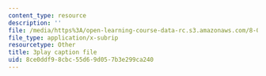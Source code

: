 ```yaml
---
content_type: resource
description: ''
file: /media/https%3A/open-learning-course-data-rc.s3.amazonaws.com/8-01sc-classical-mechanics-fall-2016/8ce0ddf98cbc55d69d057b3e299ca240_MoRip5VVdkI.vtt
file_type: application/x-subrip
resourcetype: Other
title: 3play caption file
uid: 8ce0ddf9-8cbc-55d6-9d05-7b3e299ca240
---
```

